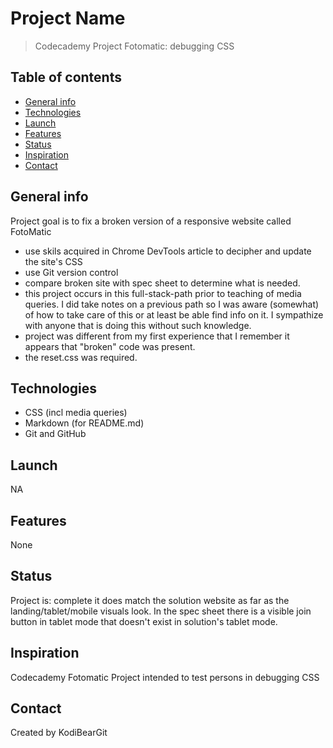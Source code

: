 # Project Name
> Codecademy Project Fotomatic: debugging CSS

## Table of contents
* [General info](#general-info)
* [Technologies](#technologies)
* [Launch](#launch)
* [Features](#features)
* [Status](#status)
* [Inspiration](#inspiration)
* [Contact](#contact)

## General info
Project goal is to fix a broken version of a responsive website called FotoMatic
* use skils acquired in Chrome DevTools article to decipher and update the site's CSS
* use Git version control
* compare broken site with spec sheet to determine what is needed.  
* this project occurs in this full-stack-path prior to teaching of media queries.  I did take notes on a previous path so I was aware (somewhat) of how to take care of this or at least be able find info on it.  I sympathize with anyone that is doing this without such knowledge.
* project was different from my first experience that I remember it appears that "broken" code was present. 
* the reset.css was required.  

## Technologies
* CSS (incl media queries)
* Markdown (for README.md)
* Git and GitHub

## Launch
NA

## Features
None

## Status
Project is: complete it does match the solution website as far as the landing/tablet/mobile visuals look.  In the spec sheet there is a visible join button in tablet mode that doesn't exist in solution's tablet mode.  

## Inspiration
Codecademy Fotomatic Project intended to test persons in debugging CSS

## Contact
Created by KodiBearGit